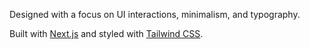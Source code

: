 Designed with a focus on UI interactions, minimalism, and typography.

Built with [Next.js](https://beta.nextjs.org/docs) and styled with [Tailwind CSS](https://tailwindcss.com/).
